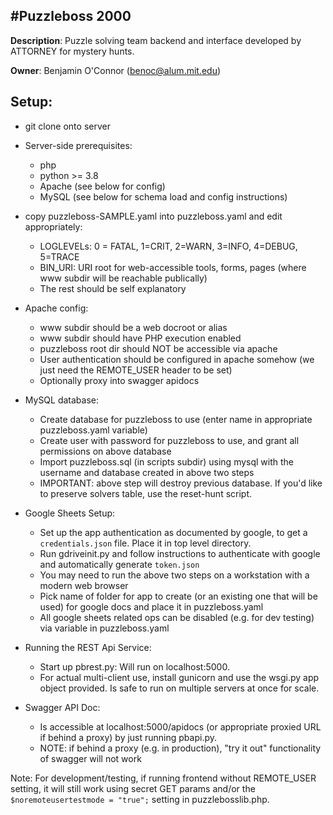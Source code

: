 #Puzzleboss 2000
---

**Description**: Puzzle solving team backend and interface developed by ATTORNEY for mystery hunts.

**Owner**: Benjamin O'Connor (benoc@alum.mit.edu)

## Setup:

- git clone onto server
- Server-side prerequisites:
    - php
    - python >= 3.8
    - Apache (see below for config)
    - MySQL (see below for schema load and config instructions)
    
- copy puzzleboss-SAMPLE.yaml into puzzleboss.yaml and edit appropriately:
    - LOGLEVELs: 0 = FATAL, 1=CRIT, 2=WARN, 3=INFO, 4=DEBUG, 5=TRACE
    - BIN_URI: URI root for web-accessible tools, forms, pages (where www subdir will be reachable publically)
    - The rest should be self explanatory

- Apache config:
    - www subdir should be a web docroot or alias
    - www subdir should have PHP execution enabled
    - puzzleboss root dir should NOT be accessible via apache
    - User authentication should be configured in apache somehow (we just need the REMOTE_USER header to be set)
    - Optionally proxy into swagger apidocs
    
- MySQL database:
    - Create database for puzzleboss to use (enter name in appropriate puzzleboss.yaml variable)
    - Create user with password for puzzleboss to use, and grant all permissions on above database
    - Import puzzleboss.sql (in scripts subdir) using mysql with the username and database created in above two steps
    - IMPORTANT:  above step will destroy previous database.  If you'd like to preserve solvers table, use the reset-hunt script.
    
- Google Sheets Setup:
    - Set up the app authentication as documented by google, to get a `credentials.json` file. Place it in top level directory.
    - Run gdriveinit.py and follow instructions to authenticate with google and automatically generate `token.json`
    - You may need to run the above two steps on a workstation with a modern web browser
    - Pick name of folder for app to create (or an existing one that will be used) for google docs and place it in puzzleboss.yaml
    - All google sheets related ops can be disabled (e.g. for dev testing) via variable in puzzleboss.yaml

- Running the REST Api Service:
    - Start up pbrest.py: Will run on localhost:5000. 
    - For actual multi-client use, install gunicorn and use the wsgi.py app object provided. Is safe to run on multiple servers at once for scale.
    
- Swagger API Doc:
    - Is accessible at localhost:5000/apidocs (or appropriate proxied URL if behind a proxy) by just running pbapi.py.
    - NOTE: if behind a proxy (e.g. in production), "try it out" functionality of swagger will not work
    
Note: For development/testing, if running frontend without REMOTE_USER setting, it will still work using secret GET params and/or the `$noremoteusertestmode = "true";` setting in puzzlebosslib.php.  
    


